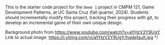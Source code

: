 This is the starter code project for the `Demo 1` project in CMPM 121, Game Development Patterns, at UC Santa Cruz (fall quarter, 2024). Students should incrementally modify this project, tracking their progress with git, to develop an incremental game of their own unique design.

Background photo from https://www.youtube.com/watch?v=aYHzV2Y9UgY
Link to actual image: https://i.ytimg.com/vi/aYHzV2Y9UgY/hqdefault.jpg \*/
